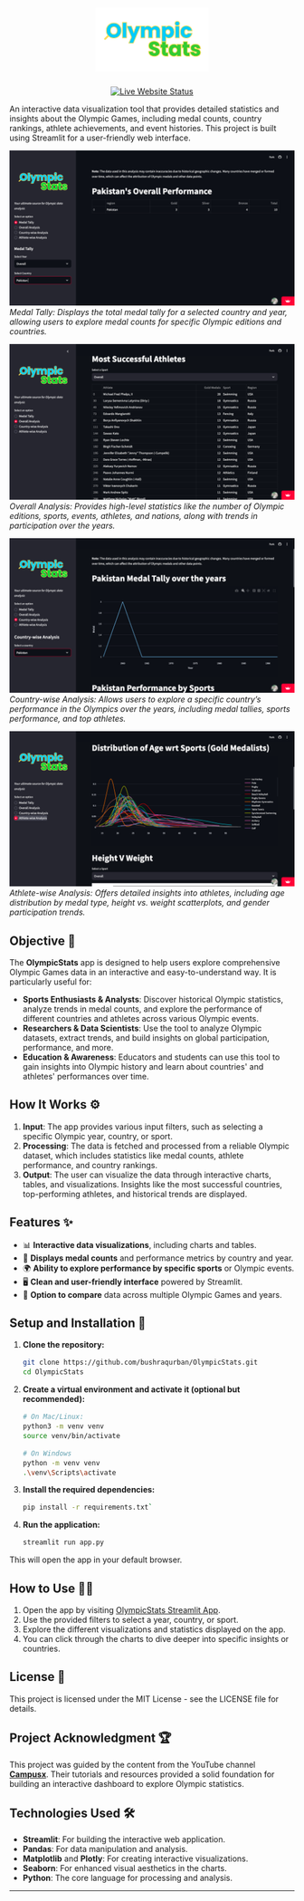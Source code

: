 <h1 align="center">
        <img alt="OlympicStats Logo" width="200px" src="images/logo.png">
</h1>

<div align="center">

[![Live Website Status](https://img.shields.io/badge/Live_App-Online-brightgreen)](https://olympicstat.streamlit.app/)

</div>

An interactive data visualization tool that provides detailed statistics and insights about the Olympic Games, including medal counts, country rankings, athlete achievements, and event histories. This project is built using Streamlit for a user-friendly web interface.


![Page1 Screenshot](images/page1.png)
*Medal Tally: Displays the total medal tally for a selected country and year, allowing users to explore medal counts for specific Olympic editions and countries.*

![Page2 Screenshot](images/page2.png)
*Overall Analysis: Provides high-level statistics like the number of Olympic editions, sports, events, athletes, and nations, along with trends in participation over the years.*

![Page3 Screenshot](images/page3.png)
*Country-wise Analysis: Allows users to explore a specific country’s performance in the Olympics over the years, including medal tallies, sports performance, and top athletes.*

![Page4 Screenshot](images/page4.png)
*Athlete-wise Analysis: Offers detailed insights into athletes, including age distribution by medal type, height vs. weight scatterplots, and gender participation trends.*


## Objective 🎯

The **OlympicStats** app is designed to help users explore comprehensive Olympic Games data in an interactive and easy-to-understand way. It is particularly useful for:

- **Sports Enthusiasts & Analysts**: Discover historical Olympic statistics, analyze trends in medal counts, and explore the performance of different countries and athletes across various Olympic events.
- **Researchers & Data Scientists**: Use the tool to analyze Olympic datasets, extract trends, and build insights on global participation, performance, and more.
- **Education & Awareness**: Educators and students can use this tool to gain insights into Olympic history and learn about countries' and athletes' performances over time.

## How It Works ⚙️

1. **Input**: The app provides various input filters, such as selecting a specific Olympic year, country, or sport.
2. **Processing**: The data is fetched and processed from a reliable Olympic dataset, which includes statistics like medal counts, athlete performance, and country rankings.
3. **Output**: The user can visualize the data through interactive charts, tables, and visualizations. Insights like the most successful countries, top-performing athletes, and historical trends are displayed.

## Features ✨

- 📊 **Interactive data visualizations**, including charts and tables.
- 🥇 **Displays medal counts** and performance metrics by country and year.
- 🌍 **Ability to explore performance by specific sports** or Olympic events.
- 🖥️ **Clean and user-friendly interface** powered by Streamlit.
- 🔄 **Option to compare** data across multiple Olympic Games and years.


## Setup and Installation 🚀

1.  **Clone the repository:**

    ```bash
    git clone https://github.com/bushraqurban/OlympicStats.git
    cd OlympicStats
    ```
2.  **Create a virtual environment and activate it (optional but recommended):**
         
    ```bash
    # On Mac/Linux:
    python3 -m venv venv
    source venv/bin/activate
    ```
    
    ```bash
    # On Windows
    python -m venv venv 
    .\venv\Scripts\activate
    ```

3.  **Install the required dependencies:**

    ```bash
    pip install -r requirements.txt` 
    ```
4.  **Run the application:**

    ```bash
    streamlit run app.py
    ```

This will open the app in your default browser.

## How to Use 🧑‍💻

1.  Open the app by visiting [OlympicStats Streamlit App](https://olympicstat.streamlit.app/).
2.  Use the provided filters to select a year, country, or sport.
3.  Explore the different visualizations and statistics displayed on the app.
4.  You can click through the charts to dive deeper into specific insights or countries.


## License 📜

This project is licensed under the MIT License - see the LICENSE file for details.


## Project Acknowledgment 🏆

This project was guided by the content from the YouTube channel **[Campusx](https://www.youtube.com/@campusx-official)**. Their tutorials and resources provided a solid foundation for building an interactive dashboard to explore Olympic statistics.


## Technologies Used 🛠️

-   **Streamlit**: For building the interactive web application.
-   **Pandas**: For data manipulation and analysis.
-   **Matplotlib** and **Plotly**: For creating interactive visualizations.
-   **Seaborn**: For enhanced visual aesthetics in the charts.
-   **Python**: The core language for processing and analysis.

----------

